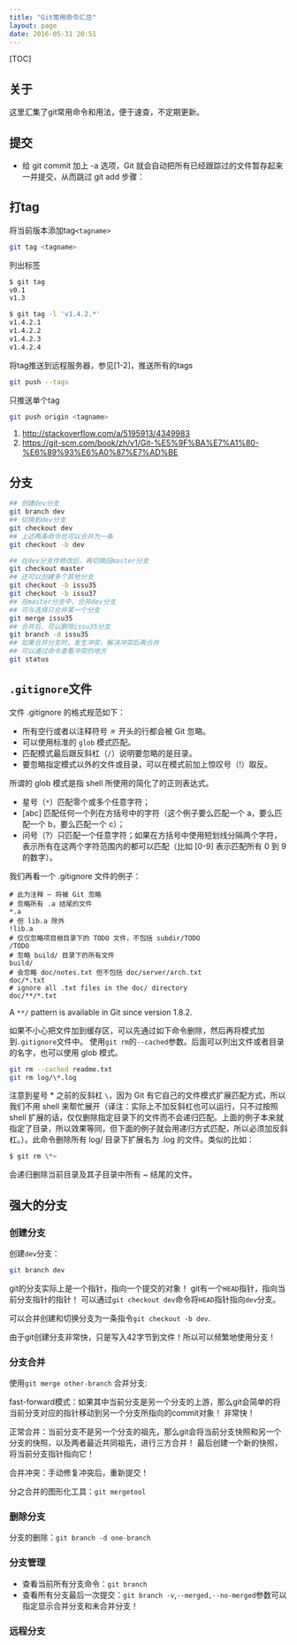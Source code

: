 ```yaml
---
title: "Git常用命令汇总"
layout: page
date: 2016-05-31 20:51
---
```


[TOC]

## 关于
这里汇集了git常用命令和用法，便于速查，不定期更新。

## 提交
- 给 git commit 加上 -a 选项，Git 就会自动把所有已经跟踪过的文件暂存起来一并提交，从而跳过 git add 步骤：

## 打tag
将当前版本添加tag`<tagname>`
```bash
git tag <tagname>
```
列出标签
```bash
$ git tag
v0.1
v1.3

$ git tag -l 'v1.4.2.*'
v1.4.2.1
v1.4.2.2
v1.4.2.3
v1.4.2.4
```

将tag推送到远程服务器，参见[1-2]，推送所有的tags
```bash
git push --tags
```
只推送单个tag
```bash
git push origin <tagname>
```

1. <http://stackoverflow.com/a/5195913/4349983>
2. <https://git-scm.com/book/zh/v1/Git-%E5%9F%BA%E7%A1%80-%E6%89%93%E6%A0%87%E7%AD%BE>

## 分支
```bash
## 创建dev分支
git branch dev
## 切换到dev分支
git checkout dev
## 上述两条命令也可以合并为一条
git checkout -b dev

## 在dev分支作修改后，再切换回master分支
git checkout master
## 还可以创建多个其他分支
git checkout -b issu35
git checkout -b issu37
## 在master分支中，合并dev分支
## 可与选择只合并某一个分支
git merge issu35  
## 合并后，可以删除issu35分支
git branch -d issu35
## 如果合并分支时，发生冲突，解决冲突后再合并
## 可以通过命令查看冲突的地方
git status
```

## `.gitignore`文件
文件 .gitignore 的格式规范如下：

- 所有空行或者以注释符号 `＃` 开头的行都会被 Git 忽略。
- 可以使用标准的 `glob` 模式匹配。
- 匹配模式最后跟反斜杠（`/`）说明要忽略的是目录。
- 要忽略指定模式以外的文件或目录，可以在模式前加上惊叹号（!）取反。

所谓的 glob 模式是指 shell 所使用的简化了的正则表达式。

- 星号（`*`）匹配零个或多个任意字符；
- [abc] 匹配任何一个列在方括号中的字符（这个例子要么匹配一个 a，要么匹配一个 b，要么匹配一个 c）；
- 问号（?）只匹配一个任意字符；如果在方括号中使用短划线分隔两个字符，表示所有在这两个字符范围内的都可以匹配（比如 [0-9] 表示匹配所有 0 到 9 的数字）。

我们再看一个 .gitignore 文件的例子：

```
# 此为注释 – 将被 Git 忽略
# 忽略所有 .a 结尾的文件
*.a
# 但 lib.a 除外
!lib.a
# 仅仅忽略项目根目录下的 TODO 文件，不包括 subdir/TODO
/TODO
# 忽略 build/ 目录下的所有文件
build/
# 会忽略 doc/notes.txt 但不包括 doc/server/arch.txt
doc/*.txt
# ignore all .txt files in the doc/ directory
doc/**/*.txt
```

A `**/` pattern is available in Git since version 1.8.2.

如果不小心把文件加到缓存区，可以先通过如下命令删除，然后再将模式加到`.gitignore`文件中。
使用`git rm`的`--cached`参数。后面可以列出文件或者目录的名字，也可以使用 glob 模式。

```bash
git rm --cached readme.txt
git rm log/\*.log
```

注意到星号 * 之前的反斜杠 `\`，因为 Git 有它自己的文件模式扩展匹配方式，所以我们不用 shell 来帮忙展开（译注：实际上不加反斜杠也可以运行，只不过按照 shell 扩展的话，仅仅删除指定目录下的文件而不会递归匹配。上面的例子本来就指定了目录，所以效果等同，但下面的例子就会用递归方式匹配，所以必须加反斜杠。）。此命令删除所有 log/ 目录下扩展名为 .log 的文件。类似的比如：

```bash
$ git rm \*~
```

会递归删除当前目录及其子目录中所有 ~ 结尾的文件。


## 强大的分支
### 创建分支
创建`dev`分支：

```bash
git branch dev
```

git的分支实际上是一个指针，指向一个提交的对象！
git有一个`HEAD`指针，指向当前分支指针的指针！
可以通过`git checkout dev`命令将`HEAD`指针指向`dev`分支。

可以合并创建和切换分支为一条指令`git checkout -b dev`.

由于git创建分支非常快，只是写入42字节到文件！所以可以频繁地使用分支！

### 分支合并
使用`git merge other-branch` 合并分支:

fast-forward模式：如果其中当前分支是另一个分支的上游，那么git会简单的将当前分支对应的指针移动到另一个分支所指向的commit对象！
非常快！

正常合并：当前分支不是另一个分支的祖先，那么git会将当前分支快照和另一个分支的快照，以及两者最近共同祖先，进行三方合并！
最后创建一个新的快照，将当前分支指针指向它！

合并冲突：手动修复冲突后，重新提交！

分之合并的图形化工具：`git mergetool`

### 删除分支
分支的删除：`git branch -d one-branch`

### 分支管理
- 查看当前所有分支命令：`git branch`
- 查看所有分支最后一次提交：`git branch -v`,`--merged,--no-merged`参数可以指定显示合并分支和未合并分支！

### 远程分支
